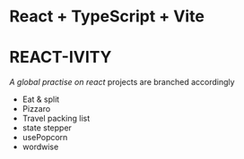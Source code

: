 # React + TypeScript + Vite

# REACT-IVITY

*A global practise on react*
projects are branched accordingly 
- Eat & split
- Pizzaro
- Travel packing list
- state stepper
- usePopcorn
- wordwise
